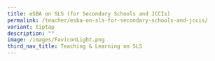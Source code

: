```yaml
---
title: eSBA on SLS (for Secondary Schools and JCCIs)
permalink: /teacher/esba-on-sls-for-secondary-schools-and-jccis/
variant: tiptap
description: ""
image: /images/FaviconLight.png
third_nav_title: Teaching & Learning on SLS
---
```

